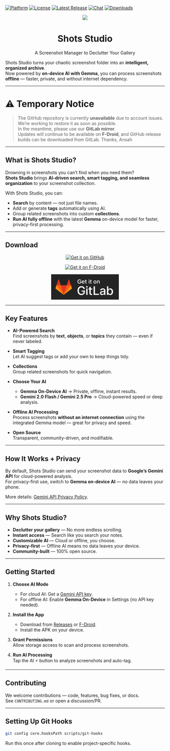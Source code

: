[![Platform](https://shields.io/badge/platform-android-green.svg)](https://github.com/AnsahMohammad/shots-studio)
[![License](https://img.shields.io/badge/license-GPL3-blue.svg)](https://www.gnu.org/licenses/gpl-3.0.en.html)
[![Latest Release](https://img.shields.io/github/v/release/AnsahMohammad/shots-studio?label=release)](https://github.com/AnsahMohammad/shots-studio/releases/latest)
[![Chat](https://img.shields.io/badge/Discussions-Join-blue?logo=github)](https://github.com/AnsahMohammad/shots-studio/discussions)
[![Downloads](https://img.shields.io/github/downloads/AnsahMohammad/shots-studio/total)](https://github.com/AnsahMohammad/shots-studio/releases)

<div align="center">
  <img src="shots_studio/assets/icon/icon.png" width="20%" />

# Shots Studio
A Screenshot Manager to Declutter Your Gallery
</div>

Shots Studio turns your chaotic screenshot folder into an **intelligent, organized archive**.  
Now powered by **on-device AI with Gemma**, you can process screenshots **offline** — faster, private, and without internet dependency.

---

# ⚠️ **Temporary Notice**  
> The GitHub repository is currently **unavailable** due to account issues. We’re working to restore it as soon as possible.  
> In the meantime, please use our **GitLab mirror**.  
> Updates will continue to be available on **F-Droid**, and GitHub release builds can be downloaded from GitLab.
> Thanks,
> Ansah

---

## What is Shots Studio?

Drowning in screenshots you can’t find when you need them?  
**Shots Studio** brings **AI-driven search, smart tagging, and seamless organization** to your screenshot collection.

With Shots Studio, you can:

* **Search** by content — not just file names.
* Add or generate **tags** automatically using AI.
* Group related screenshots into custom **collections**.
* **Run AI fully offline** with the latest **Gemma** on-device model for faster, privacy-first processing.

---

## Download

<div align="center">

[<img src="docs/assets/get-it-on-github.png"
    alt="Get it on GitHub" height="80">](https://github.com/AnsahMohammad/shots-studio/releases/latest)

[<img src="https://f-droid.org/badge/get-it-on.png"
    alt="Get it on F-Droid" height="80">](https://f-droid.org/en/packages/com.ansah.shots_studio/)

[<img src="docs/assets/get-it-on-gitlab.png"
    alt="Get it on GitLab" height="80">](https://gitlab.com/AnsahMohammad/shots-studio/-/releases)


</div>

---

## Key Features

* **AI-Powered Search**  
  Find screenshots by **text**, **objects**, or **topics** they contain — even if never labeled.

* **Smart Tagging**  
  Let AI suggest tags or add your own to keep things tidy.

* **Collections**  
  Group related screenshots for quick navigation.

* **Choose Your AI**  
  - **Gemma On-Device AI** → Private, offline, instant results.  
  - **Gemini 2.0 Flash / Gemini 2.5 Pro** → Cloud-powered speed or deep analysis.

* **Offline AI Processing**  
  Process screenshots **without an internet connection** using the integrated Gemma model — great for privacy and speed.

* **Open Source**  
  Transparent, community-driven, and modifiable.

---

## How It Works + Privacy

By default, Shots Studio can send your screenshot data to **Google’s Gemini API** for cloud-powered analysis.  
For privacy-first use, switch to **Gemma on-device AI** — no data leaves your phone.

More details: [Gemini API Privacy Policy](https://ai.google.dev/gemini-api/terms).

---

## Why Shots Studio?

* **Declutter your gallery** — No more endless scrolling.
* **Instant access** — Search like you search your notes.
* **Customizable AI** — Cloud or offline, you choose.
* **Privacy-first** — Offline AI means no data leaves your device.
* **Community-built** — 100% open source.

---

## Getting Started

1. **Choose AI Mode**  
   - For cloud AI: Get a [Gemini API key](https://ai.google.dev/gemini-api/docs/api-key).  
   - For offline AI: Enable **Gemma On-Device** in Settings (no API key needed).

2. **Install the App**  
   - Download from [Releases](https://github.com/AnsahMohammad/shots-studio/releases/latest) or [F-Droid](https://f-droid.org/en/packages/com.ansah.shots_studio/).
   - Install the APK on your device.

3. **Grant Permissions**  
   Allow storage access to scan and process screenshots.

4. **Run AI Processing**  
   Tap the AI ⚡ button to analyze screenshots and auto-tag.

---

## Contributing

We welcome contributions — code, features, bug fixes, or docs.  
See `CONTRIBUTING.md` or open a discussion/PR.

---

## Setting Up Git Hooks

```bash
git config core.hooksPath scripts/git-hooks
```

Run this once after cloning to enable project-specific hooks.
